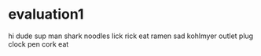 # evaluation1
hi dude
sup man
shark noodles
lick rick
eat ramen
sad kohlmyer
outlet plug
clock pen
cork eat

